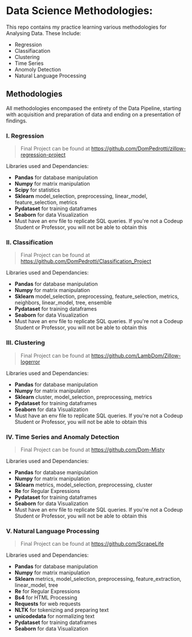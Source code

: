 # Data Science Methodologies:
This repo contains my practice learning various methodologies for Analysing Data.
These Include:
- Regression
- Classifiacation
- Clustering
- Time Series
- Anomoly Detection
- Natural Language Processing


## Methodologies
All methodologies encompased the entirety of the Data Pipeline, starting with acquisition and preparation of data and ending on a presentation of findings.

### I. Regression
> Final Project can be found at https://github.com/DomPedrotti/zillow-regression-project

Libraries used and Dependancies:
- **Pandas** for database manipulation
- **Numpy** for matrix manipulation
- **Scipy** for statistics
- **Sklearn** model_selection, preprocessing, linear_model, feature_selection, metrics
- **Pydataset** for training dataframes
- **Seaborn** for data Visualization
- Must have an env file to replicate SQL queries. If you're not a Codeup Student or Professor, you will not be able to obtain this

### II. Classification
> Final Project can be found at https://github.com/DomPedrotti/Classification_Project

Libraries used and Dependancies:
- **Pandas** for database manipulation
- **Numpy** for matrix manipulation
- **Sklearn** model_selection, preprocessing, feature_selection, metrics, neighbors, linear_model, tree, ensemble
- **Pydataset** for training dataframes
- **Seaborn** for data Visualization
- Must have an env file to replicate SQL queries. If you're not a Codeup Student or Professor, you will not be able to obtain this

### III. Clustering
> Final Project can be found at https://github.com/LambDom/Zillow-logerror

Libraries used and Dependancies:
- **Pandas** for database manipulation
- **Numpy** for matrix manipulation
- **Sklearn** cluster, model_selection, preprocessing, metrics
- **Pydataset** for training dataframes
- **Seaborn** for data Visualization
- Must have an env file to replicate SQL queries. If you're not a Codeup Student or Professor, you will not be able to obtain this

### IV. Time Series and Anomaly Detection
> Final Project can be found at https://github.com/Dom-Misty

Libraries used and Dependancies:
- **Pandas** for database manipulation
- **Numpy** for matrix manipulation
- **Sklearn** metrics, model_selection, preprocessing, cluster
- **Re** for Regular Expressions
- **Pydataset** for training dataframes
- **Seaborn** for data Visualization
- Must have an env file to replicate SQL queries. If you're not a Codeup Student or Professor, you will not be able to obtain this

### V. Natural Language Processing
> Final Project can be found at https://github.com/ScrapeLife

Libraries used and Dependancies:
- **Pandas** for database manipulation
- **Numpy** for matrix manipulation
- **Sklearn** metrics, model_selection, preprocessing, feature_extraction, linear_model, tree
- **Re** for Regular Expressions
- **Bs4** for HTML Processing
- **Requests** for web requests
- **NLTK** for tokenizing and preparing text
- **unicodedata** for normalizing text
- **Pydataset** for training dataframes
- **Seaborn** for data Visualization
